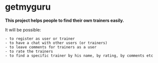 # getmyguru

**This project helps people to find their own trainers easily.** 

It will be possible:

    - to register as user or trainer
    - to have a chat with other users (or trainers)
    - to leave comments for trainers as a user
    - to rate the trainers
    - to find a specific trainer by his name, by rating, by comments etc
